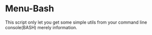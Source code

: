 # Menu-Bash
This script only let you get some simple utils from your command line console(BASH) merely information. 

